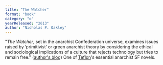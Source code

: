 ```yaml
---
title: "The Watcher"
format: "book"
category: "o"
yearReleased: "2013"
author: "Nicholas P. Oakley"
---
```

"_The Watcher_, set in the anarchist Confederation  universe, examines issues raised by ‘primitivist’ or green anarchist theory by  considering the ethical and sociological implications of a culture that rejects  technology but tries to remain free." (<a href="http://quercusrubra.co.uk/2014/01/14/the-watcher/">author's  blog</a>) One of <a href="http://seesharppress.wordpress.com/2013/10/24/anarchist-science-fiction-favorite-novels/"> Teflon</a>'s essential anarchist SF novels.
 
